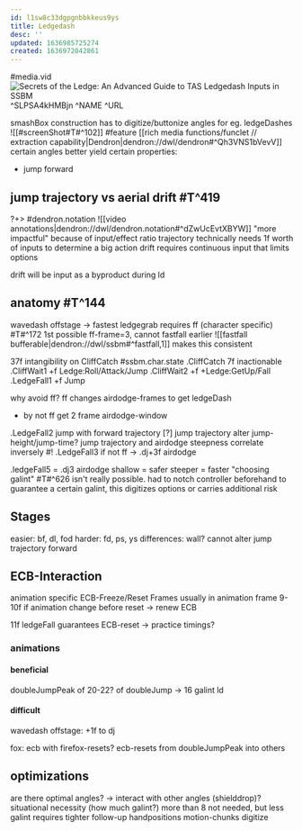 ```yaml
---
id: l1sw8c33dgpgnbbkkeus9ys
title: Ledgedash
desc: ''
updated: 1636985725274
created: 1636972042861
---
```


#media.vid ![Secrets of the Ledge: An Advanced Guide to TAS Ledgedash Inputs in SSBM](https://www.youtube.com/watch?v=FzOctYnwwuc) ^SLPSA4kHMBjn
^NAME
^URL

smashBox construction has to digitize/buttonize angles
for eg. ledgeDashes ![[#screenShot#T#^102]] #feature [[rich media functions/funclet // extraction capability|Dendron|dendron://dwl/dendron#^Qh3VNS1bVevV]]
certain angles better
yield certain properties:
- jump forward

## jump trajectory vs aerial drift #T^419
?+> #dendron.notation ![[video annotations|dendron://dwl/dendron.notation#^dZwUcEvtXBYW]]
"more impactful" because of input/effect ratio
trajectory technically needs 1f worth of inputs to determine a big action
drift requires continuous input that limits options

drift will be input as a byproduct during ld

## anatomy #T^144
wavedash offstage
-> fastest ledgegrab requires ff (character specific) #T#^172
1st possible ff-frame=3, cannot fastfall earlier
![[fastfall bufferable|dendron://dwl/ssbm#^fastfall,1]] makes this consistent

37f intangibility on CliffCatch #ssbm.char.state
  .CliffCatch 7f inactionable
  .CliffWait1 +f Ledge:Roll/Attack/Jump
  .CliffWait2 +f +Ledge:GetUp/Fall
  .LedgeFall1 +f Jump

why avoid ff?
ff changes airdodge-frames to get ledgeDash
- by not ff get 2 frame airdodge-window

.LedgeFall2 jump with forward trajectory
[?] jump trajectory alter jump-height/jump-time?
jump trajectory and airdodge steepness correlate inversely #!
.LedgeFall3 if not ff -> .dj+3f airdodge

.ledgeFall5 =
.dj3 airdodge
  shallow = safer
  steeper = faster
"choosing galint" #T#^626 isn't really possible.
had to notch controller beforehand to guarantee a certain galint, this digitizes options or carries additional risk

## Stages
easier: bf, dl, fod
harder: fd, ps, ys
differences: wall?
  cannot alter jump trajectory forward

## ECB-Interaction
animation specific
ECB-Freeze/Reset Frames
usually in animation frame 9-10f
if animation change before reset -> renew ECB

11f ledgeFall guarantees ECB-reset
-> practice timings?

### animations
#### beneficial
  doubleJumpPeak
    of 20-22? of doubleJump -> 16 galint ld
#### difficult
  wavedash offstage: +1f to dj

fox: ecb with firefox-resets?
ecb-resets from doubleJumpPeak into others

## optimizations
are there optimal angles? -> interact with other angles (shielddrop)?
situational necessity (how much galint?)
  more than 8 not needed, but less galint requires tighter follow-up
handpositions
motion-chunks
digitize
